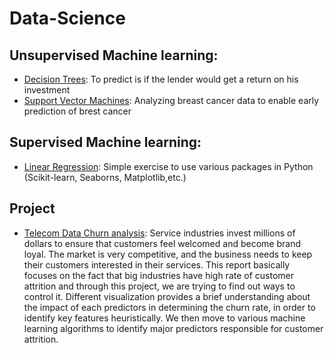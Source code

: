 # Data-Science

## Unsupervised Machine learning:
* [Decision Trees](https://github.com/akshaypathak711/Data-Science/tree/master/Decision%20Trees): To predict is if the lender would get a return on his investment 
* [Support Vector Machines](https://github.com/akshaypathak711/Data-Science/tree/master/SVM): Analyzing breast cancer data to enable early prediction of brest cancer

## Supervised Machine learning:
* [Linear Regression](https://github.com/akshaypathak711/Data-Science/tree/master/Linear%20Regression): Simple exercise to use various packages in Python (Scikit-learn, Seaborns, Matplotlib,etc.)

## Project
* [Telecom Data Churn analysis](https://github.com/akshaypathak711/Data-Science/tree/master/Customer%20Churn): Service industries invest millions of dollars to ensure that customers feel welcomed and become brand loyal. The market is very competitive, and the business needs to keep their customers interested in their services. This report basically focuses on the fact that big industries have high rate of customer attrition and through this project, we are trying to find out ways to control it. Different visualization provides a brief understanding about the impact of each predictors in determining the churn rate, in order to identify key features heuristically. We then move to various machine learning algorithms to identify major predictors responsible for customer attrition. 
